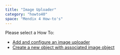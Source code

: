 ```yaml
---
title: "Image Uploader"
category: "howto40"
space: "Mendix 4 How-to's"
---
```

Please select a How To:

*   [Add and configure an image uploader](Add+and+configure+an+image+uploader)
*   [Create a new object with associated image object](Create+a+new+object+with+associated+image+object)